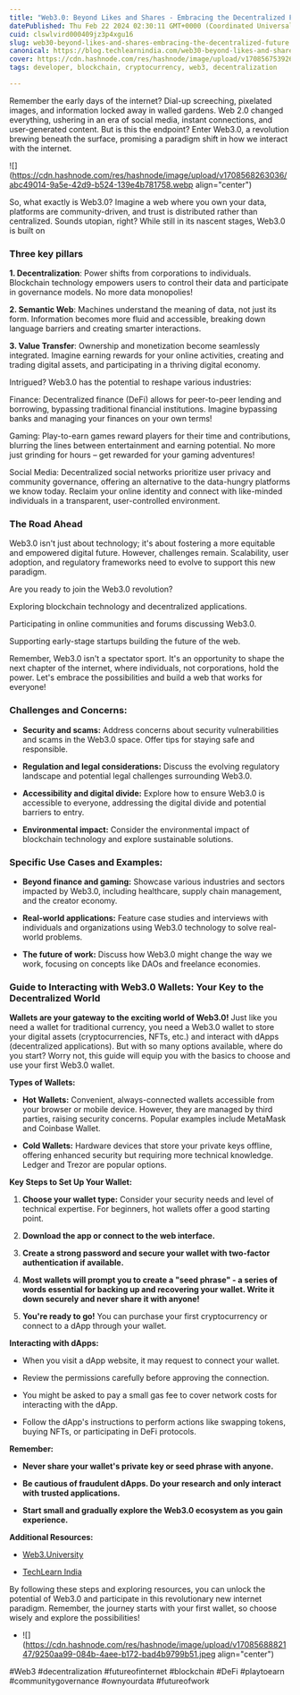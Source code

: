 ```yaml
---
title: "Web3.0: Beyond Likes and Shares - Embracing the Decentralized Future"
datePublished: Thu Feb 22 2024 02:30:11 GMT+0000 (Coordinated Universal Time)
cuid: clswlvird000409jz3p4xgu16
slug: web30-beyond-likes-and-shares-embracing-the-decentralized-future
canonical: https://blog.techlearnindia.com/web30-beyond-likes-and-shares-embracing-the-decentralized-future
cover: https://cdn.hashnode.com/res/hashnode/image/upload/v1708567539266/c7521741-114d-44c5-91fc-8f8e2002089e.png
tags: developer, blockchain, cryptocurrency, web3, decentralization

---
```


Remember the early days of the internet? Dial-up screeching, pixelated images, and information locked away in walled gardens. Web 2.0 changed everything, ushering in an era of social media, instant connections, and user-generated content. But is this the endpoint? Enter Web3.0, a revolution brewing beneath the surface, promising a paradigm shift in how we interact with the internet.

![](https://cdn.hashnode.com/res/hashnode/image/upload/v1708568263036/abc49014-9a5e-42d9-b524-139e4b781758.webp align="center")

So, what exactly is Web3.0? Imagine a web where you own your data, platforms are community-driven, and trust is distributed rather than centralized. Sounds utopian, right? While still in its nascent stages, Web3.0 is built on

### Three key pillars

**1\. Decentralization**: Power shifts from corporations to individuals. Blockchain technology empowers users to control their data and participate in governance models. No more data monopolies!

**2\. Semantic Web**: Machines understand the meaning of data, not just its form. Information becomes more fluid and accessible, breaking down language barriers and creating smarter interactions.

**3\. Value Transfer**: Ownership and monetization become seamlessly integrated. Imagine earning rewards for your online activities, creating and trading digital assets, and participating in a thriving digital economy.

Intrigued? Web3.0 has the potential to reshape various industries:

Finance: Decentralized finance (DeFi) allows for peer-to-peer lending and borrowing, bypassing traditional financial institutions. Imagine bypassing banks and managing your finances on your own terms!

Gaming: Play-to-earn games reward players for their time and contributions, blurring the lines between entertainment and earning potential. No more just grinding for hours – get rewarded for your gaming adventures!

Social Media: Decentralized social networks prioritize user privacy and community governance, offering an alternative to the data-hungry platforms we know today. Reclaim your online identity and connect with like-minded individuals in a transparent, user-controlled environment.

### The Road Ahead

Web3.0 isn't just about technology; it's about fostering a more equitable and empowered digital future. However, challenges remain. Scalability, user adoption, and regulatory frameworks need to evolve to support this new paradigm.

Are you ready to join the Web3.0 revolution?

Exploring blockchain technology and decentralized applications.

Participating in online communities and forums discussing Web3.0.

Supporting early-stage startups building the future of the web.

Remember, Web3.0 isn't a spectator sport. It's an opportunity to shape the next chapter of the internet, where individuals, not corporations, hold the power. Let's embrace the possibilities and build a web that works for everyone!

### Challenges and Concerns:

* **Security and scams:** Address concerns about security vulnerabilities and scams in the Web3.0 space. Offer tips for staying safe and responsible.
    
* **Regulation and legal considerations:** Discuss the evolving regulatory landscape and potential legal challenges surrounding Web3.0.
    
* **Accessibility and digital divide:** Explore how to ensure Web3.0 is accessible to everyone, addressing the digital divide and potential barriers to entry.
    
* **Environmental impact:** Consider the environmental impact of blockchain technology and explore sustainable solutions.
    

### Specific Use Cases and Examples:

* **Beyond finance and gaming:** Showcase various industries and sectors impacted by Web3.0, including healthcare, supply chain management, and the creator economy.
    
* **Real-world applications:** Feature case studies and interviews with individuals and organizations using Web3.0 technology to solve real-world problems.
    
* **The future of work:** Discuss how Web3.0 might change the way we work, focusing on concepts like DAOs and freelance economies.
    

### Guide to Interacting with Web3.0 Wallets: Your Key to the Decentralized World

**Wallets are your gateway to the exciting world of Web3.0!** Just like you need a wallet for traditional currency, you need a Web3.0 wallet to store your digital assets (cryptocurrencies, NFTs, etc.) and interact with dApps (decentralized applications). But with so many options available, where do you start? Worry not, this guide will equip you with the basics to choose and use your first Web3.0 wallet.

**Types of Wallets:**

* **Hot Wallets:** Convenient, always-connected wallets accessible from your browser or mobile device. However, they are managed by third parties, raising security concerns. Popular examples include MetaMask and Coinbase Wallet.
    
* **Cold Wallets:** Hardware devices that store your private keys offline, offering enhanced security but requiring more technical knowledge. Ledger and Trezor are popular options.
    

**Key Steps to Set Up Your Wallet:**

1. **Choose your wallet type:** Consider your security needs and level of technical expertise. For beginners, hot wallets offer a good starting point.
    
2. **Download the app or connect to the web interface.**
    
3. **Create a strong password and secure your wallet with two-factor authentication if available.**
    
4. **Most wallets will prompt you to create a "seed phrase" - a series of words essential for backing up and recovering your wallet. Write it down securely and never share it with anyone!**
    
5. **You're ready to go!** You can purchase your first cryptocurrency or connect to a dApp through your wallet.
    

**Interacting with dApps:**

* When you visit a dApp website, it may request to connect your wallet.
    
* Review the permissions carefully before approving the connection.
    
* You might be asked to pay a small gas fee to cover network costs for interacting with the dApp.
    
* Follow the dApp's instructions to perform actions like swapping tokens, buying NFTs, or participating in DeFi protocols.
    

**Remember:**

* **Never share your wallet's private key or seed phrase with anyone.**
    
* **Be cautious of fraudulent dApps. Do your research and only interact with trusted applications.**
    
* **Start small and gradually explore the Web3.0 ecosystem as you gain experience.**
    

**Additional Resources:**

* [Web3.University](https://web3.university/)
    
* [TechLearn India](https://app.techlearnindia.com/blockchain/?coupon=LEARNING28)
    

By following these steps and exploring resources, you can unlock the potential of Web3.0 and participate in this revolutionary new internet paradigm. Remember, the journey starts with your first wallet, so choose wisely and explore the possibilities!

* ![](https://cdn.hashnode.com/res/hashnode/image/upload/v1708568882147/9250aa99-084b-4aee-b172-bad4b9799b51.jpeg align="center")
    

#Web3 #decentralization #futureofinternet #blockchain #DeFi #playtoearn #communitygovernance #ownyourdata #futureofwork